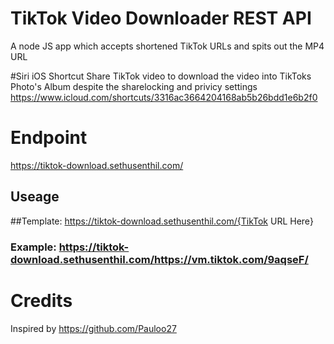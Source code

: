 # TikTok Video Downloader REST API
A node JS app which accepts shortened TikTok URLs and spits out the MP4 URL

#Siri iOS Shortcut
Share TikTok video to download the video into TikToks Photo's Album despite the sharelocking and privicy settings
https://www.icloud.com/shortcuts/3316ac3664204168ab5b26bdd1e6b2f0


# Endpoint
https://tiktok-download.sethusenthil.com/

## Useage 
  ##Template: https://tiktok-download.sethusenthil.com/{TikTok URL Here}
  ### Example: https://tiktok-download.sethusenthil.com/https://vm.tiktok.com/9aqseF/
  
# Credits 
Inspired by https://github.com/Pauloo27

